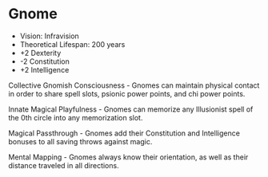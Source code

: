 # Gnome

- Vision: Infravision
- Theoretical Lifespan: 200 years
- +2 Dexterity
- -2 Constitution
- +2 Intelligence

Collective Gnomish Consciousness - Gnomes can maintain physical contact in order to share spell slots, psionic power points, and chi power points.

Innate Magical Playfulness - Gnomes can memorize any Illusionist spell of the 0th circle into any memorization slot.

Magical Passthrough - Gnomes add their Constitution and Intelligence bonuses to all saving throws against magic.

Mental Mapping - Gnomes always know their orientation, as well as their distance traveled in all directions.
